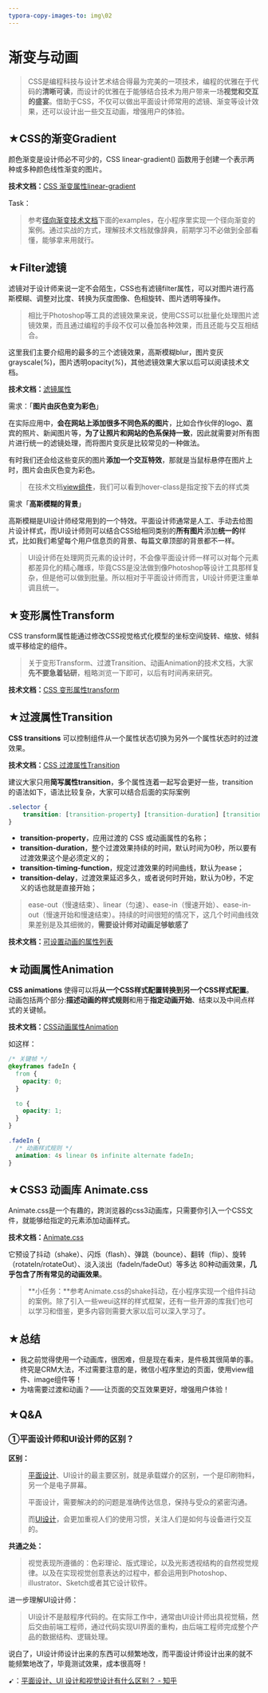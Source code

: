 ```yaml
---
typora-copy-images-to: img\02
---
```


# 渐变与动画

> CSS是编程科技与设计艺术结合得最为完美的一项技术，编程的优雅在于代码的**清晰可读**，而设计的优雅在于能够结合技术为用户带来一场**视觉和交互的盛宴**。借助于CSS，不仅可以做出平面设计师常用的滤镜、渐变等设计效果，还可以设计出一些交互动画，增强用户的体验。

## ★CSS的渐变Gradient

颜色渐变是设计师必不可少的，CSS linear-gradient() 函数用于创建一个表示两种或多种颜色线性渐变的图片。

**技术文档：**[CSS 渐变属性linear-gradient](https://developer.mozilla.org/zh-CN/docs/Web/CSS/linear-gradient)

Task：

> 参考[径向渐变技术文档](https://developer.mozilla.org/zh-CN/docs/Web/CSS/radial-gradient)下面的examples，在小程序里实现一个径向渐变的案例。通过实战的方式，理解技术文档就像辞典，前期学习不必做到全部看懂，能够拿来用就行。

## ★Filter滤镜

滤镜对于设计师来说一定不会陌生，CSS也有滤镜filter属性，可以对图片进行高斯模糊、调整对比度、转换为灰度图像、色相旋转、图片透明等操作。

> 相比于Photoshop等工具的滤镜效果来说，使用CSS可以批量化处理图片滤镜效果，而且通过编程的手段不仅可以叠加各种效果，而且还能与交互相结合。

这里我们主要介绍用的最多的三个滤镜效果，高斯模糊blur，图片变灰grayscale(*%*)，图片透明opacity(*%*)，其他滤镜效果大家以后可以阅读技术文档。

**技术文档：**[滤镜属性](https://developer.mozilla.org/zh-CN/docs/Web/CSS/filter)

需求：「**图片由灰色变为彩色**」

在实际应用中，**会在网站上添加很多不同色系的图片**，比如合作伙伴的logo、嘉宾的照片、新闻图片等，**为了让照片和网站的色系保持一致**，因此就需要对所有图片进行统一的滤镜处理，而将图片变灰是比较常见的一种做法。

有时我们还会给这些变灰的图片**添加一个交互特效**，那就是当鼠标悬停在图片上时，图片会由灰色变为彩色。

> 在技术文档[view组件](https://developers.weixin.qq.com/miniprogram/dev/component/view.html)，我们可以看到hover-class是指定按下去的样式类

需求「**高斯模糊的背景**」

高斯模糊是UI设计师经常用到的一个特效。平面设计师通常是人工、手动去给图片设计样式，而UI设计师则可以结合CSS给相同类别的**所有图片**添加**统一的**样式，比如我们希望每个用户信息页的背景、每篇文章顶部的背景都不一样。

> UI设计师在处理网页元素的设计时，不会像平面设计师一样可以对每个元素都差异化的精心雕琢，毕竟CSS是没法做到像Photoshop等设计工具那样复杂，但是他可以做到批量。所以相对于平面设计师而言，UI设计师更注重单调且统一。

## ★变形属性Transform

CSS transform属性能通过修改CSS视觉格式化模型的坐标空间旋转、缩放、倾斜或平移给定的组件。

> 关于变形Transform、过渡Transition、动画Animation的技术文档，大家**先不要急着钻研**，粗略浏览一下即可，以后有时间再来研究。

**技术文档：**[CSS 变形属性transform](https://developer.mozilla.org/zh-CN/docs/Web/CSS/transform)

## ★过渡属性Transition

**CSS transitions** 可以控制组件从一个属性状态切换为另外一个属性状态时的过渡效果。

**技术文档：**[CSS 过渡属性Transition](https://developer.mozilla.org/zh-CN/docs/Web/CSS/transition)

建议大家只用**简写属性transition**，多个属性连着一起写会更好一些，transition的语法如下，语法比较复杂，大家可以结合后面的实际案例

```css
.selector {
    transition: [transition-property] [transition-duration] [transition-timing-function] [transition-delay];
}
```

- **transition-property**，应用过渡的 CSS 或动画属性的名称；
- **transition-duration**，整个过渡效果持续的时间，默认时间为0秒，所以要有过渡效果这个是必须定义的；
- **transition-timing-function**，规定过渡效果的时间曲线，默认为ease；
- **transition-delay**，过渡效果延迟多久，或者说何时开始，默认为0秒，不定义的话也就是直接开始；

> ease-out（慢速结束）、linear（匀速）、ease-in（慢速开始）、ease-in-out（慢速开始和慢速结束）。持续的时间很短的情况下，这几个时间曲线效果差别是及其细微的，**需要设计师对动画足够敏感了**

**技术文档：**[可设置动画的属性列表](https://developer.mozilla.org/zh-CN/docs/Web/CSS/CSS_animated_properties)

## ★动画属性Animation

**CSS animations** 使得可以将**从一个CSS样式配置转换到另一个CSS样式配置**。动画包括两个部分:**描述动画的样式规则**和用于**指定动画开始**、结束以及中间点样式的关键帧。

**技术文档：**[CSS动画属性Animation](https://developer.mozilla.org/zh-CN/docs/Web/CSS/animation)

如这样：

```css
/* 关键帧 */
@keyframes fadeIn {
  from {
    opacity: 0;
  }
 
  to {
    opacity: 1;
  }
}
 
.fadeIn {
  /* 动画样式规则 */
  animation: 4s linear 0s infinite alternate fadeIn;
}
```

## ★CSS3 动画库 Animate.css

Animate.css是一个有趣的，跨浏览器的css3动画库，只需要你引入一个CSS文件，就能够给指定的元素添加动画样式。

**技术文档：**[Animate.css](https://daneden.github.io/animate.css/)

它预设了抖动（shake）、闪烁（flash）、弹跳（bounce）、翻转（flip）、旋转（rotateIn/rotateOut）、淡入淡出（fadeIn/fadeOut）等多达 80种动画效果，**几乎包含了所有常见的动画效果**。

> **小任务：**参考Animate.css的shake抖动，在小程序实现一个组件抖动的案例。除了引入一些weui这样的样式框架，还有一些开源的库我们也可以学习和借鉴，更多内容则需要大家以后可以深入学习了。

## ★总结

- 我之前觉得使用一个动画库，很困难，但是现在看来，是件极其很简单的事。终究是CRM大法，不过需要注意的是，微信小程序里边的页面，使用view组件、image组件等！
- 为啥需要过渡和动画？——让页面的交互效果更好，增强用户体验！

## ★Q&A

### ①平面设计师和UI设计师的区别？

**区别：**

> [平面设计](https://link.zhihu.com/?target=http%3A//www.xxriji.cn/career/9.html)、UI设计的最主要区别，就是承载媒介的区别，一个是印刷物料，另一个是电子屏幕。
>
> 平面设计，需要解决的的问题是准确传达信息，保持与受众的紧密沟通。
>
> 而[UI设计](https://link.zhihu.com/?target=http%3A//www.xxriji.cn/career/ui-design-tutorials.html)，会更加重视人们的使用习惯，关注人们是如何与设备进行交互的。

**共通之处：**

> 视觉表现所遵循的：色彩理论、版式理论，以及光影透视结构的自然视觉规律。以及在实现视觉创意表达的过程中，都会运用到Photoshop、illustrator、Sketch或者其它设计软件。

进一步理解UI设计师：

> UI设计不是敲程序代码的。在实际工作中，通常由UI设计师出具视觉稿，然后交由前端工程师，通过代码实现UI界面的重构，由后端工程师完成整个产品的数据结构、逻辑处理。

说白了，UI设计师设计出来的东西可以频繁地改，而平面设计师设计出来的就不能频繁地改了，毕竟测试效果，成本很高呀！

➹：[平面设计、UI 设计和视觉设计有什么区别？ - 知乎](https://www.zhihu.com/question/31200960)

